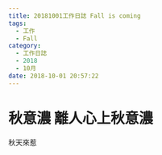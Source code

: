 ```yaml
---
title: 20181001工作日誌 Fall is coming
tags:
  - 工作
  - Fall
category:
  - 工作日誌
  - 2018
  - 10月
date: 2018-10-01 20:57:22
---
```

# 秋意濃 離人心上秋意濃 #

秋天來惹